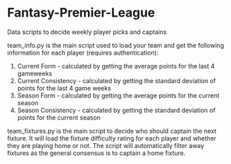 # Fantasy-Premier-League
Data scripts to decide weekly player picks and captains

team_info.py is the main script used to load your team and get the following information for each player (requires authentication):
1) Current Form - calculated by getting the average points for the last 4 gameweeks
2) Current Consistency - calculated by getting the standard deviation of points for the last 4 game weeks
3) Season Form - calculated by getting the average points for the current season
4) Season Consistency - calculated by getting the standard deviation of points for the current season

team_fixtures.py is the main script to decide who should captain the next fixture. It will load the fixture difficulty rating for each player and whether they are playing home or not. The script will automatically filter away fixtures as the general consensus is to captain a home fixture. 
